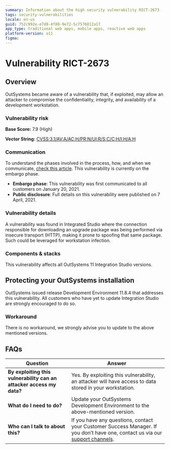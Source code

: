 ```yaml
---
summary: Information about the high security vulnerability RICT-2673
tags: security-vulnerabilities
locale: en-us
guid: 752c992e-e7d8-4f80-9e72-5c7576812a17
app_type: traditional web apps, mobile apps, reactive web apps
platform-version: o11
figma:
---
```


# Vulnerability RICT-2673

## Overview

OutSystems became aware of a vulnerability that, if exploited, may allow an attacker to compromise the confidentiality, integrity, and availability of a development workstation.

### Vulnerability risk

**Base Score:** 7.9 (High)

**Vector String:** [CVSS:3.1/AV:A/AC:H/PR:N/UI:R/S:C/C:H/I:H/A:H](https://www.first.org/cvss/calculator/3.1#CVSS:3.1/AV:A/AC:H/PR:N/UI:R/S:C/C:H/I:H/A:H)

### Communication

To understand the phases involved in the process, how, and when we communicate, [check this article](https://success.outsystems.com/Support/Security/Vulnerabilities). This vulnerability is currently on the embargo phase.

* **Embargo phase**: This vulnerability was first communicated to all customers on January 20, 2021.
* **Public disclosure**: Full details on this vulnerability were published on 7 April, 2021.

### Vulnerability details

A vulnerability was found in Integrated Studio where the connection responsible for downloading an upgrade package was being performed via insecure transport (HTTP), making it prone to spoofing that same package. Such could be leveraged for workstation infection.

### Components & stacks

This vulnerability affects all OutSystems 11 Integration Studio versions.

## Protecting your OutSystems installation

OutSystems issued release Development Environment 11.8.4 that addresses this vulnerability. All customers who have yet to update Integration Studio are strongly encouraged to do so.

### Workaround

There is no workaround, we strongly advise you to update to the above mentioned versions.

## FAQs

| Question         | Answer                                             |
|--------------------------------------------------------------------------|---------------------------------------------------------------------------------------------------------------------------------------------------------------------|
| **By exploiting this vulnerability can an attacker access my data?**         | Yes. By exploiting this vulnerability, an attacker will have access to data stored in your workstation. |
| **What do I need to do?**                                                | Update your OutSystems Development Environment to the above-mentioned version.            |
| **Who can I talk to about this?**                                        | If you have any questions, contact your Customer Success Manager. If you don’t have one, contact us via our [support channels](https://www.outsystems.com/legal/success/contact-outsystems-technical-support/). |
